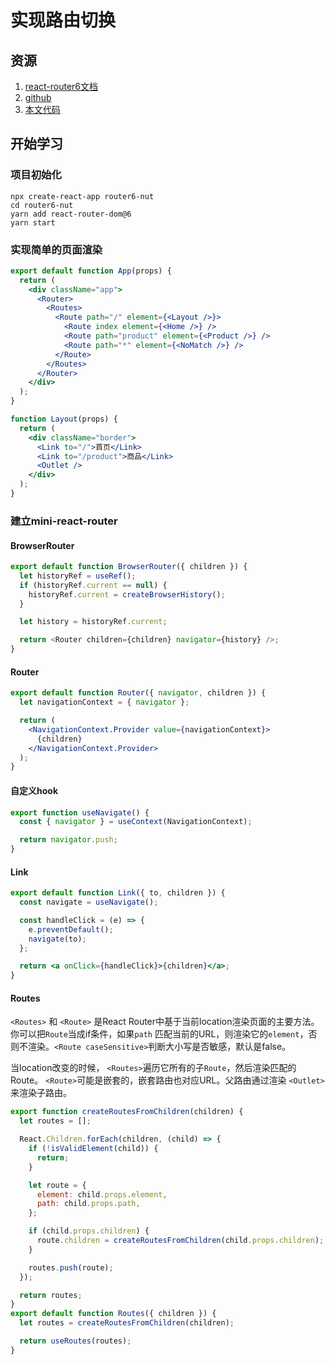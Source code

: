 # 实现路由切换



## 资源

1. [react-router6文档](https://reactrouter.com/docs/en/v6)
2. [github](https://github.com/remix-run/react-router)
2. [本文代码](https://github.com/Believel/blog/tree/master/React/my-react-app/react-router-source)



## 开始学习

### 项目初始化

```
npx create-react-app router6-nut
cd router6-nut
yarn add react-router-dom@6
yarn start
```



### 实现简单的页面渲染

```jsx
export default function App(props) {
  return (
    <div className="app">
      <Router>
        <Routes>
          <Route path="/" element={<Layout />}>
            <Route index element={<Home />} />
            <Route path="product" element={<Product />} />
            <Route path="*" element={<NoMatch />} />
          </Route>
        </Routes>
      </Router>
    </div>
  );
}

function Layout(props) {
  return (
    <div className="border">
      <Link to="/">首页</Link>
      <Link to="/product">商品</Link>
      <Outlet />
    </div>
  );
}
```



### 建立mini-react-router

#### BrowserRouter

```js
export default function BrowserRouter({ children }) {
  let historyRef = useRef();
  if (historyRef.current == null) {
    historyRef.current = createBrowserHistory();
  }

  let history = historyRef.current;

  return <Router children={children} navigator={history} />;
}
```



#### Router

```jsx
export default function Router({ navigator, children }) {
  let navigationContext = { navigator };

  return (
    <NavigationContext.Provider value={navigationContext}>
      {children}
    </NavigationContext.Provider>
  );
}
```



#### 自定义hook

```jsx
export function useNavigate() {
  const { navigator } = useContext(NavigationContext);

  return navigator.push;
}
```



#### Link

```jsx
export default function Link({ to, children }) {
  const navigate = useNavigate();

  const handleClick = (e) => {
    e.preventDefault();
    navigate(to);
  };

  return <a onClick={handleClick}>{children}</a>;
}
```



#### Routes

`<Routes>` 和 `<Route>` 是React Router中基于当前location渲染页面的主要方法。你可以把`Route`当成if条件，如果`path` 匹配当前的URL，则渲染它的`element`，否则不渲染。`<Route caseSensitive>`判断大小写是否敏感，默认是false。

当location改变的时候， `<Routes>`遍历它所有的子`Route`，然后渲染匹配的Route。 `<Route>`可能是嵌套的，嵌套路由也对应URL。父路由通过渲染 `<Outlet>`来渲染子路由。

```js
export function createRoutesFromChildren(children) {
  let routes = [];

  React.Children.forEach(children, (child) => {
    if (!isValidElement(child)) {
      return;
    }

    let route = {
      element: child.props.element,
      path: child.props.path,
    };

    if (child.props.children) {
      route.children = createRoutesFromChildren(child.props.children);
    }

    routes.push(route);
  });

  return routes;
}
export default function Routes({ children }) {
  let routes = createRoutesFromChildren(children);

  return useRoutes(routes);
}
```
